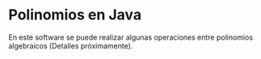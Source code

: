 # Polinomios en Java
En este software se puede realizar algunas operaciones entre polinomios algebraicos (Detalles próximamente).
